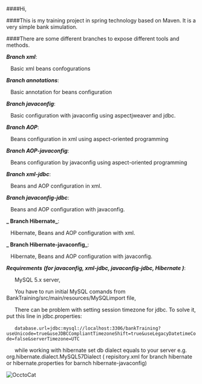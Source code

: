 ####Hi,

####This is my training project in spring technology based on Maven. It is a very simple bank simulation.

####There are some different branches to expose different tools and methods.



**_Branch xml_**:

&ensp;&nbsp;Basic xml beans confogurations 
  
**_Branch annotations_**:

&ensp;&nbsp;Basic annotation for beans configuration

**_Branch javaconfig_**:

&ensp;&nbsp;Basic configuration with javaconfig using aspectjweaver and jdbc.
  
**_Branch AOP_**:
  
&ensp;&nbsp;Beans configuration in xml using aspect-oriented programming
  
  
**_Branch AOP-javaconfig_**:
  
&ensp;&nbsp;Beans configuration by javaconfig using aspect-oriented programming
  
**_Branch xml-jdbc_**:
  
&ensp;&nbsp;Beans and  AOP configuration in xml.
  
**_Branch javaconfig-jdbc_**:
  
&ensp;&nbsp;Beans and  AOP configuration with javaconfig. 
 
**_ Branch Hibernate_**:
  
&ensp;&nbsp;Hibernate, Beans and  AOP configuration with xml.

**_ Branch Hibernate-javaconfig_**:
  
&ensp;&nbsp;Hibernate, Beans and  AOP configuration with javaconfig.
  
  
**_Requirements_**
**_(for javaconfig, xml-jdbc, javaconfig-jdbc, Hibernate )_**:  

&ensp;&ensp;&nbsp; MySQL 5.x server,

&ensp;&ensp;&nbsp; You have to run initial MySQL comands from BankTraining/src/main/resources/MySQLimport file,
 
&ensp;&ensp;&nbsp; There can be problem with setting session timezone for jdbc. To solve it, put this line in jdbc.properties:
  
&ensp;&ensp;&nbsp; `database.url=jdbc:mysql://localhost:3306/bankTraining?useUnicode=true&useJDBCCompliantTimezoneShift=true&useLegacyDatetimeCode=false&serverTimezone=UTC`

&ensp;&ensp;&nbsp; while working with hibernate set db dialect equals to your server e.g. org.hibernate.dialect.MySQL57Dialect
( repisitory.xml for branch hibernate or hibernate.properties for barnch hibernate-javaconfig)
  
![OcctoCat](http://octodex.github.com/images/foundingfather_v2.png?style=centerme) 


  
  
    

